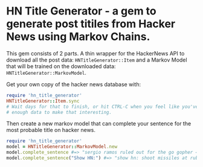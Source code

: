 # HN Title Generator - a gem to generate post titiles from Hacker News using Markov Chains.

This gem consists of 2 parts. A thin wrapper for the HackerNews API to download
all the post data: `HNTitleGenerator::Item` and a Markov Model that will be trained on
the downloaded data: `HNTitleGenerator::MarkovModel`.

Get your own copy of the hacker news database with:

```ruby
require 'hn_title_generator'
HNTitleGenerator::Item.sync
# Wait days for that to finish, or hit CTRL-C when you feel like you've got 
# enough data to make that interesting.
```

Then create a new markov model that can complete your sentence for the most probable
title on hacker news.

```ruby
require 'hn_title_generator'
model = HNTitleGenerator::MarkovModel.new
model.complete_sentence #=> "sergio ramos ruled out for the go gopher – the big bang bundle with $14,863 worth of side projects with new technologies by reflecting light in 15 years of" 
model.complete_sentence("Show HN:") #=> "show hn: shoot missiles at ruby devs" 
```
